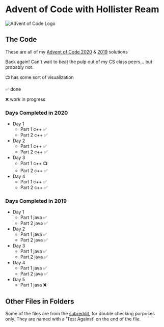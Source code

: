 # Advent of Code with Hollister Ream

![Advent of Code Logo](https://raw.githubusercontent.com/Hollikill/AdventOfCode2019/master/Images/Icon.png)

## The Code

These are all of my [Advent of Code 2020](https://adventofcode.com/2020 "Advent of Code 2020") & [2019](https://adventofcode.com/2019 "Advent of Code 2019") solutions

Back again! Can't wait to beat the pulp out of my CS class peers... but probably not.

📺 has some sort of visualization

✅ done

❌ work in progress

### Days Completed in 2020

- Day 1
  - Part 1 c++ ✅
  - Part 2 c++ ✅
- Day 2
  - Part 1 c++ ✅
  - Part 2 c++ ✅
- Day 3
  - Part 1 c++ 📺
  - Part 2 c++ ✅
- Day 4
  - Part 1 c++ ✅
  - Part 2 c++ ✅

### Days Completed in 2019

- Day 1
  - Part 1 java ✅
  - Part 2 java ✅
- Day 2
  - Part 1 java ✅
  - Part 2 java ✅
- Day 3
  - Part 1 java ✅
  - Part 2 java ✅
- Day 4
  - Part 1 java ✅
  - Part 2 java ✅
- Day 5
  - Part 1 java ❌

## Other Files in Folders

Some of the files are from the [subreddit](https://www.reddit.com/r/adventofcode/ "r/adventofcode"), for double checking purposes only. They are named with a 'Test Against' on the end of the file.
